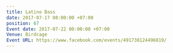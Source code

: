 ```yaml
---
title: Latino Bass
date: 2017-07-17 08:00:00 +07:00
position: 67
Event date: 2017-07-22 00:00:00 +07:00
Venue: Birdcage
Event URL: https://www.facebook.com/events/491738124496819/
---
```


